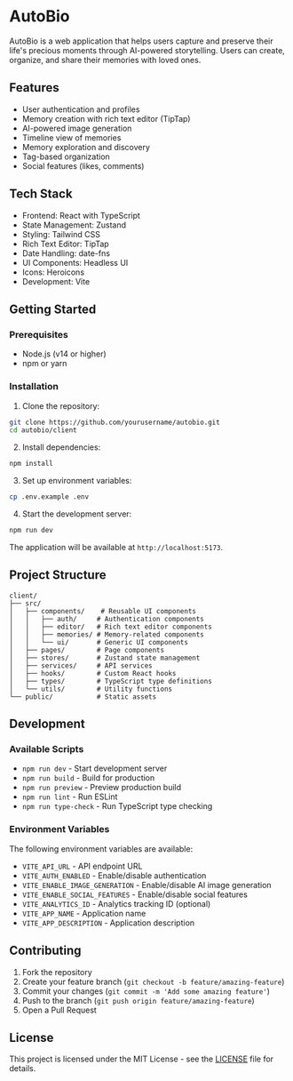 # AutoBio

AutoBio is a web application that helps users capture and preserve their life's precious moments through AI-powered storytelling. Users can create, organize, and share their memories with loved ones.

## Features

- User authentication and profiles
- Memory creation with rich text editor (TipTap)
- AI-powered image generation
- Timeline view of memories
- Memory exploration and discovery
- Tag-based organization
- Social features (likes, comments)

## Tech Stack

- Frontend: React with TypeScript
- State Management: Zustand
- Styling: Tailwind CSS
- Rich Text Editor: TipTap
- Date Handling: date-fns
- UI Components: Headless UI
- Icons: Heroicons
- Development: Vite

## Getting Started

### Prerequisites

- Node.js (v14 or higher)
- npm or yarn

### Installation

1. Clone the repository:
```bash
git clone https://github.com/yourusername/autobio.git
cd autobio/client
```

2. Install dependencies:
```bash
npm install
```

3. Set up environment variables:
```bash
cp .env.example .env
```

4. Start the development server:
```bash
npm run dev
```

The application will be available at `http://localhost:5173`.

## Project Structure

```
client/
├── src/
│   ├── components/    # Reusable UI components
│   │   ├── auth/     # Authentication components
│   │   ├── editor/   # Rich text editor components
│   │   ├── memories/ # Memory-related components
│   │   └── ui/       # Generic UI components
│   ├── pages/        # Page components
│   ├── stores/       # Zustand state management
│   ├── services/     # API services
│   ├── hooks/        # Custom React hooks
│   ├── types/        # TypeScript type definitions
│   └── utils/        # Utility functions
└── public/           # Static assets
```

## Development

### Available Scripts

- `npm run dev` - Start development server
- `npm run build` - Build for production
- `npm run preview` - Preview production build
- `npm run lint` - Run ESLint
- `npm run type-check` - Run TypeScript type checking

### Environment Variables

The following environment variables are available:

- `VITE_API_URL` - API endpoint URL
- `VITE_AUTH_ENABLED` - Enable/disable authentication
- `VITE_ENABLE_IMAGE_GENERATION` - Enable/disable AI image generation
- `VITE_ENABLE_SOCIAL_FEATURES` - Enable/disable social features
- `VITE_ANALYTICS_ID` - Analytics tracking ID (optional)
- `VITE_APP_NAME` - Application name
- `VITE_APP_DESCRIPTION` - Application description

## Contributing

1. Fork the repository
2. Create your feature branch (`git checkout -b feature/amazing-feature`)
3. Commit your changes (`git commit -m 'Add some amazing feature'`)
4. Push to the branch (`git push origin feature/amazing-feature`)
5. Open a Pull Request

## License

This project is licensed under the MIT License - see the [LICENSE](LICENSE) file for details.
